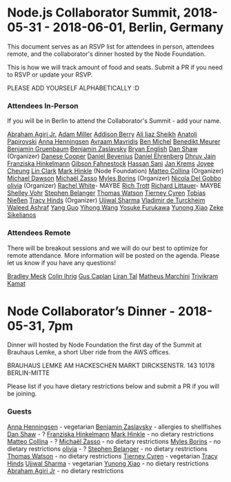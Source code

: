 # Node.js Collaborator Summit, 2018-05-31 - 2018-06-01, Berlin, Germany
This document serves as an RSVP list for attendees in person, attendees remote, and the collaborator's dinner hosted by the Node Foundation.

This is how we will track amount of food and seats. Submit a PR if you need to RSVP or update your RSVP.

PLEASE ADD YOURSELF ALPHABETICALLY :D

### Attendees In-Person 
If you will be in Berlin to attend the Collaborator's Summit - add your name.

[Abraham Agiri Jr.](https://github.com/codeekage)
[Adam Miller](https://github.com/amiller-gh)
[Addison Berry](https://github.com/add1sun)
[Ali Ijaz Sheikh](https://github.com/ofrobots)
[Anatoli Papirovski](https://github.com/apapirovski)
[Anna Henningsen](https://github.com/addaleax)
[Avraam Mavridis](https://github.com/AvraamMavridis)
[Ben Michel](https://github.com/obensource)
[Benedikt Meurer](https://github.com/bmeurer)
[Benjamin Gruenbaum](https://github.com/benjamingr)
[Benjamin Zaslavsky](https://github.com/Tiriel)
[Bryan English](https://github.com/bengl)
[Dan Shaw](https://github.com/dshaw) (Organizer)
[Danese Cooper](https://github.com/Danese)
[Daniel Bevenius](https://github.com/danbev)
[Daniel Ehrenberg](https://github.com/littledan)
[Dhruv Jain](https://github.com/maddhruv)
[Franziska Hinkelmann](https://github.com/fhinkel)
[Gibson Fahnestock](https://github.com/gibfahn)
[Hassan Sani](https://github.com/inidaname)
[Jan Krems](https://github.com/jkrems)
[Joyee Cheung](https://github.com/joyeecheung)
[Lin Clark](https://github.com/linclark)
[Mark Hinkle](https://github.com/mrhinkle) (Node Foundation)
[Matteo Collina](https://github.com/mcollina) (Organizer)
[Michael Dawson](https://github.com/mhdawson)
[Michaël Zasso](https://github.com/targos)
[Myles Borins](https://github.com/MylesBorins) (Organizer)
[Nicola Del Gobbo](https://github.com/NickNaso)
[olivia](https://github.com/oe) (Organizer)
[Rachel White](https://github.com/rachelnicole)- MAYBE
[Rich Trott](https://github.com/Trott)
[Richard Littauer](https://github.com/RichardLitt)- MAYBE
[Shelley Vohr](https://github.com/codebytere)
[Stephen Belanger](https://github.com/Qard)
[Thomas Watson](https://github.com/watson)
[Tierney Cyren](https://github.com/bnb)
[Tobias Nießen](https://github.com/tniessen)
[Tracy Hinds](https://github.com/hackygolucky) (Organizer)
[Ujjwal Sharma](https://github.com/ryzokuken)
[Vladimir de Turckheim](https://github.com/vdeturckheim)
[Waleed Ashraf](https://github.com/WaleedAshraf)
[Yang Guo](https://github.com/hashseed)
[Yihong Wang](https://github.com/yhwang)
[Yosuke Furukawa](https://github.com/yosuke-furukawa)
[Yunong Xiao](https://github.com/yunong)
[Zeke Sikelianos](https://github.com/zeke)


### Attendees Remote
There will be breakout sessions and we will do our best to optimize for remote attendance. More information will be posted on the agenda. Please let us know if you have any questions!

[Bradley Meck](https://github.com/bmeck)
[Colin Ihrig](https://github.com/cjihrig)
[Gus Caplan](https://github.com/devsnek)
[Liran Tal](https://github.com/lirantal)
[Matheus Marchini](https://github.com/mmarchini)
[Trivikram Kamat](https://github.com/trivikr)
 

# Node Collaborator’s Dinner - 2018-05-31, 7pm
Dinner will hosted by Node Foundation the first day of the Summit at Brauhaus Lemke, a short Uber ride from the AWS offices. 

BRAUHAUS LEMKE
AM HACKESCHEN MARKT
DIRCKSENSTR. 143
10178 BERLIN-MITTE

Please list if you have dietary restrictions below and submit a PR if you will be joining.

### Guests
[Anna Henningsen](https://github.com/addaleax) - vegetarian
[Benjamin Zaslavsky](https://github.com/Tiriel) - allergies to shellfishes
[Dan Shaw](https://github.com/dshaw) - ?
[Franziska Hinkelmann](https://github.com/fhinkel)
[Mark Hinkle](https://github.com/mrhinkle) - no dietary restrictions
[Matteo Collina](https://github.com/mcollina) - ?
[Michaël Zasso](https://github.com/targos) - no dietary restrictions
[Myles Borins](https://github.com/MylesBorins) - no dietary restrictions
[olivia](https://github.com/oe) - ?
[Stephen Belanger](https://github.com/Qard) - no dietary restrictions
[Thomas Watson](https://github.com/watson) - no dietary restrictions
[Tierney Cyren](https://github.com/bnb) - vegetarian
[Tracy Hinds](https://github.com/hackygolucky) 
[Ujjwal Sharma](https://github.com/ryzokuken) - vegetarian
[Yunong Xiao](https://github.com/yunong) - no dietary restrictions
[Abraham Agiri Jr](https://github.com/codeekage) - no dietary restrictions
